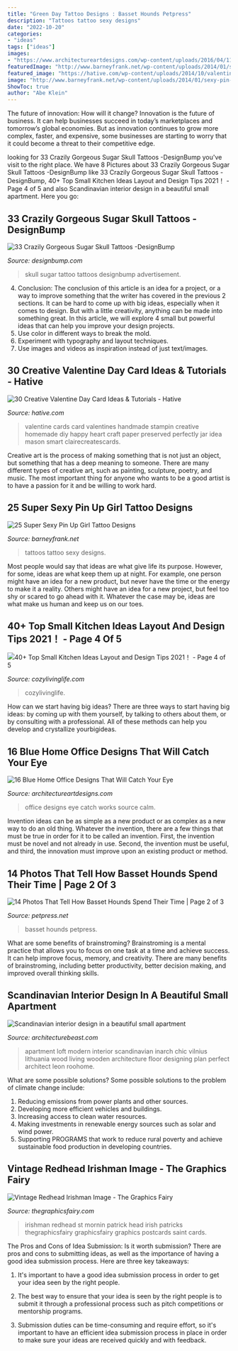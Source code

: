 ```yaml
---
title: "Green Day Tattoo Designs : Basset Hounds Petpress"
description: "Tattoos tattoo sexy designs"
date: "2022-10-20"
categories:
- "ideas"
tags: ["ideas"]
images:
- "https://www.architectureartdesigns.com/wp-content/uploads/2016/04/11-60-630x419.jpg"
featuredImage: "http://www.barneyfrank.net/wp-content/uploads/2014/01/sexy-pin-up-girl-tattoos.jpg"
featured_image: "https://hative.com/wp-content/uploads/2014/10/valentine-card-ideas/3-valentine-card-ideas.jpg"
image: "http://www.barneyfrank.net/wp-content/uploads/2014/01/sexy-pin-up-girl-tattoos.jpg"
ShowToc: true
author: "Abe Klein"
---
```



The future of innovation: How will it change?
Innovation is the future of business. It can help businesses succeed in today’s marketplaces and tomorrow’s global economies. But as innovation continues to grow more complex, faster, and expensive, some businesses are starting to worry that it could become a threat to their competitive edge.

	

		
looking for 33 Crazily Gorgeous Sugar Skull Tattoos -DesignBump you've visit to the right place. We have 8 Pictures about 33 Crazily Gorgeous Sugar Skull Tattoos -DesignBump like 33 Crazily Gorgeous Sugar Skull Tattoos -DesignBump, 40+ Top Small Kitchen Ideas Layout and Design Tips 2021！ - Page 4 of 5 and also Scandinavian interior design in a beautiful small apartment. Here you go:
		
    
## 33 Crazily Gorgeous Sugar Skull Tattoos -DesignBump

<img loading=lazy src="https://designbump.com/wp-content/uploads/2015/07/sugar-skull-tattoo-pictures.jpg" onerror="this.onerror=null;this.src='https://tse3.mm.bing.net/th?id=OIP.wiczE-L3AW1Gkp_mXZ947AHaMG&amp;pid=15.1';" alt="33 Crazily Gorgeous Sugar Skull Tattoos -DesignBump">

_Source: designbump.com_

>skull sugar tattoo tattoos designbump advertisement. 

	

4. Conclusion: The conclusion of this article is an idea for a project, or a way to improve something that the writer has covered in the previous 2 sections.
It can be hard to come up with big ideas, especially when it comes to design. But with a little creativity, anything can be made into something great. In this article, we will explore 4 small but powerful ideas that can help you improve your design projects.
1. Use color in different ways to break the mold.
2. Experiment with typography and layout techniques.
3. Use images and videos as inspiration instead of just text/images.

    
## 30 Creative Valentine Day Card Ideas &amp; Tutorials - Hative

<img loading=lazy src="https://hative.com/wp-content/uploads/2014/10/valentine-card-ideas/3-valentine-card-ideas.jpg" onerror="this.onerror=null;this.src='https://tse2.mm.bing.net/th?id=OIP.tPoAnvXMrCBjLFZomtbgxwHaF4&amp;pid=15.1';" alt="30 Creative Valentine Day Card Ideas &amp; Tutorials - Hative">

_Source: hative.com_

>valentine cards card valentines handmade stampin creative homemade diy happy heart craft paper preserved perfectly jar idea mason smart clairecreatescards. 

	

Creative art is the process of making something that is not just an object, but something that has a deep meaning to someone. There are many different types of creative art, such as painting, sculpture, poetry, and music. The most important thing for anyone who wants to be a good artist is to have a passion for it and be willing to work hard.

    
## 25 Super Sexy Pin Up Girl Tattoo Designs

<img loading=lazy src="http://www.barneyfrank.net/wp-content/uploads/2014/01/sexy-pin-up-girl-tattoos.jpg" onerror="this.onerror=null;this.src='https://tse2.mm.bing.net/th?id=OIP.iyhIkzsR33LeNRuJ8sz6qAHaK_&amp;pid=15.1';" alt="25 Super Sexy Pin Up Girl Tattoo Designs">

_Source: barneyfrank.net_

>tattoos tattoo sexy designs. 

	

Most people would say that ideas are what give life its purpose. However, for some, ideas are what keep them up at night. For example, one person might have an idea for a new product, but never have the time or the energy to make it a reality. Others might have an idea for a new project, but feel too shy or scared to go ahead with it. Whatever the case may be, ideas are what make us human and keep us on our toes.

    
## 40+ Top Small Kitchen Ideas Layout And Design Tips 2021！ - Page 4 Of 5

<img loading=lazy src="https://cozylivinglife.com/wp-content/uploads/2021/05/15-9-768x1152.jpg" onerror="this.onerror=null;this.src='https://tse2.mm.bing.net/th?id=OIP.V-d4VswK47dvefNyAFC4YwHaLH&amp;pid=15.1';" alt="40+ Top Small Kitchen Ideas Layout and Design Tips 2021！ - Page 4 of 5">

_Source: cozylivinglife.com_

>cozylivinglife. 

	

How can we start having big ideas?
There are three ways to start having big ideas: by coming up with them yourself, by talking to others about them, or by consulting with a professional. All of these methods can help you develop and crystallize yourbigideas.

    
## 16 Blue Home Office Designs That Will Catch Your Eye

<img loading=lazy src="https://www.architectureartdesigns.com/wp-content/uploads/2016/04/11-60-630x419.jpg" onerror="this.onerror=null;this.src='https://tse4.mm.bing.net/th?id=OIP.sjQmSwMvCwn_d6vpsBOwsAHaE7&amp;pid=15.1';" alt="16 Blue Home Office Designs That Will Catch Your Eye">

_Source: architectureartdesigns.com_

>office designs eye catch works source calm. 

	

Invention ideas can be as simple as a new product or as complex as a new way to do an old thing. Whatever the invention, there are a few things that must be true in order for it to be called an invention. First, the invention must be novel and not already in use. Second, the invention must be useful, and third, the innovation must improve upon an existing product or method.

    
## 14 Photos That Tell How Basset Hounds Spend Their Time | Page 2 Of 3

<img loading=lazy src="https://petpress.net/wp-content/uploads/2020/01/Basset-12-1.jpg" onerror="this.onerror=null;this.src='https://tse4.mm.bing.net/th?id=OIP.U-QkE0bV0R00uV45_bDUAwHaHa&amp;pid=15.1';" alt="14 Photos That Tell How Basset Hounds Spend Their Time | Page 2 of 3">

_Source: petpress.net_

>basset hounds petpress. 

	

What are some benefits of brainstroming?
Brainstroming is a mental practice that allows you to focus on one task at a time and achieve success. It can help improve focus, memory, and creativity. There are many benefits of brainstroming, including better productivity, better decision making, and improved overall thinking skills.

    
## Scandinavian Interior Design In A Beautiful Small Apartment

<img loading=lazy src="https://architecturebeast.com/wp-content/uploads/2016/03/Scandinavian-interior-design-in-a-beautiful-small-apartment-featured-on-Architecture-Beast-6.jpg" onerror="this.onerror=null;this.src='https://tse3.mm.bing.net/th?id=OIP.kqT6hIF5iqCoiaDJ815QCwHaLH&amp;pid=15.1';" alt="Scandinavian interior design in a beautiful small apartment">

_Source: architecturebeast.com_

>apartment loft modern interior scandinavian inarch chic vilnius lithuania wood living wooden architecture floor designing plan perfect architect leon roohome. 

	

What are some possible solutions?
Some possible solutions to the problem of climate change include:
1. Reducing emissions from power plants and other sources. 
2. Developing more efficient vehicles and buildings. 
3. Increasing access to clean water resources. 
4. Making investments in renewable energy sources such as solar and wind power. 
5. Supporting PROGRAMS that work to reduce rural poverty and achieve sustainable food production in developing countries.

    
## Vintage Redhead Irishman Image - The Graphics Fairy

<img loading=lazy src="https://thegraphicsfairy.com/wp-content/uploads/2014/03/Red-Head-Irishman-GraphicsFairy.jpg" onerror="this.onerror=null;this.src='https://tse1.mm.bing.net/th?id=OIP.xhO7fogfrCQXkp2vQqYjawHaLm&amp;pid=15.1';" alt="Vintage Redhead Irishman Image - The Graphics Fairy">

_Source: thegraphicsfairy.com_

>irishman redhead st mornin patrick head irish patricks thegraphicsfairy graphicsfairy graphics postcards saint cards. 

	

The Pros and Cons of Idea Submission: Is it worth submission?
There are pros and cons to submitting ideas, as well as the importance of having a good idea submission process. Here are three key takeaways:
1. It's important to have a good idea submission process in order to get your idea seen by the right people.

2. The best way to ensure that your idea is seen by the right people is to submit it through a professional process such as pitch competitions or mentorship programs.

3. Submission duties can be time-consuming and require effort, so it's important to have an efficient idea submission process in place in order to make sure your ideas are received quickly and with feedback.

